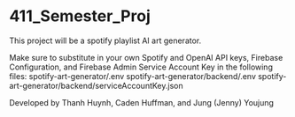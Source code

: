 # 411_Semester_Proj

This project will be a spotify playlist AI art generator.

Make sure to substitute in your own Spotify and OpenAI API keys, Firebase Configuration, and Firebase Admin Service Account Key in the following files:
    spotify-art-generator/.env
    spotify-art-generator/backend/.env
    spotify-art-generator/backend/serviceAccountKey.json



Developed by Thanh Huynh, Caden Huffman, and Jung (Jenny) Youjung